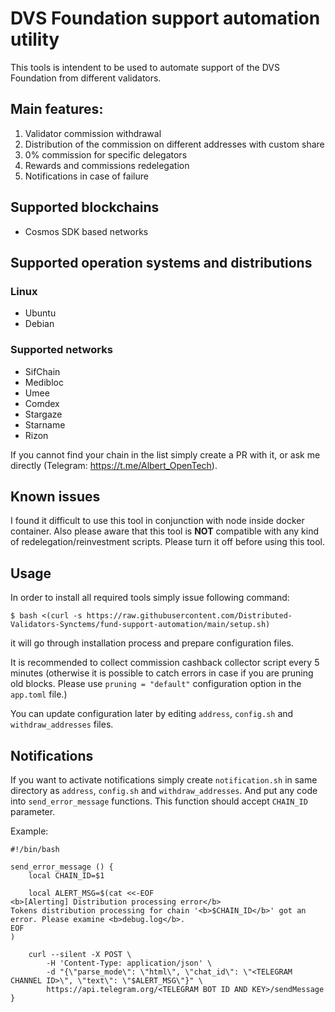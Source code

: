 # DVS Foundation support automation utility

This tools is intendent to be used to automate support of the DVS Foundation from different validators. 
## Main features:

1. Validator commission withdrawal
2. Distribution of the commission on different addresses with custom share
3. 0% commission for specific delegators
4. Rewards and commissions redelegation
5. Notifications in case of failure

## Supported blockchains

* Cosmos SDK based networks

## Supported operation systems and distributions

### Linux
* Ubuntu
* Debian

### Supported networks
* SifChain
* Medibloc
* Umee
* Comdex
* Stargaze
* Starname
* Rizon

If you cannot find your chain in the list simply create a PR with it, or ask me directly (Telegram: https://t.me/Albert_OpenTech).

## Known issues

I found it difficult to use this tool in conjunction with node inside docker container. 
Also please aware that this tool is **NOT** compatible with any kind of redelegation/reinvestment scripts. Please turn it off before using this tool.


## Usage

In order to install all required tools simply issue following command:

`$ bash <(curl -s https://raw.githubusercontent.com/Distributed-Validators-Synctems/fund-support-automation/main/setup.sh)`

it will go through installation process and prepare configuration files.

It is recommended to collect commission cashback collector script every 5 minutes (otherwise it is possible to catch errors in case if you are pruning old blocks. Please use `pruning = "default"` configuration option in the `app.toml` file.) 

You can update configuration later by editing `address`, `config.sh` and `withdraw_addresses` files.

## Notifications

If you want to activate notifications simply create `notification.sh` in same directory as `address`, `config.sh` and `withdraw_addresses`.
And put any code into `send_error_message` functions. This function should accept `CHAIN_ID` parameter.

Example: 
```
#!/bin/bash

send_error_message () {
    local CHAIN_ID=$1 

    local ALERT_MSG=$(cat <<-EOF
<b>[Alerting] Distribution processing error</b>
Tokens distribution processing for chain '<b>$CHAIN_ID</b>' got an error. Please examine <b>debug.log</b>.
EOF
)

    curl --silent -X POST \
        -H 'Content-Type: application/json' \
        -d "{\"parse_mode\": \"html\", \"chat_id\": \"<TELEGRAM CHANNEL ID>\", \"text\": \"$ALERT_MSG\"}" \
        https://api.telegram.org/<TELEGRAM BOT ID AND KEY>/sendMessage
}

```
